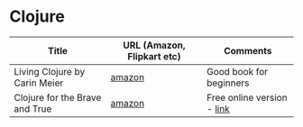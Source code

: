 # Clojure 

| Title                                           | URL (Amazon, Flipkart etc) | Comments| 
|-------------------------------------------------|----------------------------|---------|
| Living Clojure by Carin Meier |[amazon](https://www.amazon.in/Living-Clojure-Carin-Meier/dp/9352131029/) | Good book for beginners |
| Clojure for the Brave and True           |[amazon](https://www.amazon.in/Clojure-Brave-True-Daniel-Higginbotham/dp/1593275919/)| Free online version - [link](https://www.braveclojure.com/clojure-for-the-brave-and-true/) |
